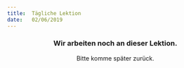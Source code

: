 ```yaml
---
title:  Tägliche Lektion
date:   02/06/2019
---
```


### <center>Wir arbeiten noch an dieser Lektion.</center>
<center>Bitte komme später zurück.</center>